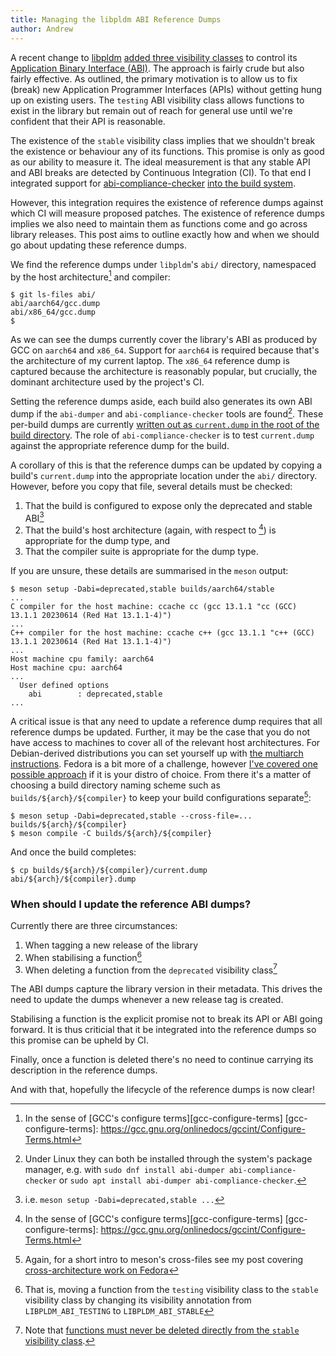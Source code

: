 ```yaml
---
title: Managing the libpldm ABI Reference Dumps
author: Andrew
---
```


A recent change to [libpldm][] [added three visibility
classes][amboar-libpldm-abi-control] to control its [Application Binary
Interface (ABI)][mike-hearn-writing-shared-libraries]. The approach is fairly
crude but also fairly effective. As outlined, the primary motivation is to allow
us to fix (break) new Application Programmer Interfaces (APIs) without getting
hung up on existing users. The `testing` ABI visibility class allows functions
to exist in the library but remain out of reach for general use until we're
confident that their API is reasonable.

[libpldm]: https://github.com/openbmc/libpldm
[amboar-libpldm-abi-control]: /notes/2023/06/06/deprecated-stable-and-testing-abis-for-libpldm.html
[mike-hearn-writing-shared-libraries]: https://plan99.net/~mike/writing-shared-libraries.html#backwards-compat

The existence of the `stable` visibility class implies that we shouldn't break
the existence or behaviour any of its functions. This promise is only as good as
our ability to measure it. The ideal measurement is that any stable API and ABI
breaks are detected by Continuous Integration (CI). To that end I integrated
support for [abi-compliance-checker][] [into the build
system][libpldm-abi-compliance].

[abi-compliance-checker]: https://lvc.github.io/abi-compliance-checker/
[libpldm-abi-compliance]: https://github.com/openbmc/libpldm/commit/953bc8c1a4e9f21981897d06b71159e403dfff1b

However, this integration requires the existence of reference dumps against
which CI will measure proposed patches. The existence of reference dumps implies
we also need to maintain them as functions come and go across library releases.
This post aims to outline exactly how and when we should go about updating these
reference dumps.

We find the reference dumps under `libpldm`'s `abi/` directory, namespaced by
the host architecture[^1] and compiler:

[^1]: In the sense of [GCC's configure terms][gcc-configure-terms]
[gcc-configure-terms]: https://gcc.gnu.org/onlinedocs/gccint/Configure-Terms.html

```
$ git ls-files abi/
abi/aarch64/gcc.dump
abi/x86_64/gcc.dump
$
```

As we can see the dumps currently cover the library's ABI as produced by GCC on
`aarch64` and `x86_64`. Support for `aarch64` is required because that's the
architecture of my current laptop. The `x86_64` reference dump is captured
because the architecture is reasonably popular, but crucially, the dominant
architecture used by the project's CI.

Setting the reference dumps aside, each build also generates its own ABI dump if
the `abi-dumper` and `abi-compliance-checker` tools are found[^5]. These
per-build dumps are currently [written out as `current.dump` in the root of the
build directory][libpldm-build-abi-dump-location]. The role of
`abi-compliance-checker` is to test `current.dump` against the appropriate
reference dump for the build.

[^5]: Under Linux they can both be installed through the system's package
    manager, e.g. with `sudo dnf install abi-dumper abi-compliance-checker` or
    `sudo apt install abi-dumper abi-compliance-checker`.

[libpldm-build-abi-dump-location]: https://github.com/openbmc/libpldm/blob/291da1952b7459b890b2de742774e9dfc1b28cec/meson.build#L106-L116

A corollary of this is that the reference dumps can be updated by copying a
build's `current.dump` into the appropriate location under the `abi/` directory.
However, before you copy that file, several details must be checked:

1. That the build is configured to expose only the deprecated and stable ABI[^0]
2. That the build's host architecture (again, with respect to [^1]) is
   appropriate for the dump type, and
3. That the compiler suite is appropriate for the dump type.

[^0]: i.e. `meson setup -Dabi=deprecated,stable ...`

If you are unsure, these details are summarised in the `meson` output:

```
$ meson setup -Dabi=deprecated,stable builds/aarch64/stable
...
C compiler for the host machine: ccache cc (gcc 13.1.1 "cc (GCC) 13.1.1 20230614 (Red Hat 13.1.1-4)")
...
C++ compiler for the host machine: ccache c++ (gcc 13.1.1 "c++ (GCC) 13.1.1 20230614 (Red Hat 13.1.1-4)")
...
Host machine cpu family: aarch64
Host machine cpu: aarch64
...
  User defined options
    abi        : deprecated,stable
...
```

A critical issue is that any need to update a reference dump requires that all
reference dumps be updated. Further, it may be the case that you do not have
access to machines to cover all of the relevant host architectures. For
Debian-derived distributions you can set yourself up with [the multiarch
instructions][debian-wiki-multiarch]. Fedora is a bit more of a challenge,
however [I've covered one possible approach][amboar-fedora-multiarch] if it is
your distro of choice. From there it's a matter of choosing a build directory
naming scheme such as `builds/${arch}/${compiler}` to keep your build
configurations separate[^2]:

[debian-wiki-multiarch]: https://wiki.debian.org/Multiarch/HOWTO
[amboar-fedora-multiarch]: _posts/2023-06-15-cross-architecture-userspace-workflow-on-fedora-38.html

[^2]: Again, for a short intro to meson's cross-files see my post covering
      [cross-architecture work on Fedora][amboar-fedora-multiarch]

```
$ meson setup -Dabi=deprecated,stable --cross-file=... builds/${arch}/${compiler}
$ meson compile -C builds/${arch}/${compiler}
```

And once the build completes:

```
$ cp builds/${arch}/${compiler}/current.dump abi/${arch}/${compiler}.dump
```

### When should I update the reference ABI dumps?

Currently there are three circumstances:

1. When tagging a new release of the library
2. When stabilising a function[^3]
3. When deleting a function from the `deprecated` visibility class[^4]

[^3]: That is, moving a function from the `testing` visibility class to the
      `stable` visibility class by changing its visibility annotation from
      `LIBPLDM_ABI_TESTING` to `LIBPLDM_ABI_STABLE`

[^4]: Note that [functions must never be deleted directly from the `stable`
      visibility class][libpldm-working-with-libpldm].

[libpldm-working-with-libpldm]: https://github.com/openbmc/libpldm#working-with-libpldm

The ABI dumps capture the library version in their metadata. This drives the
need to update the dumps whenever a new release tag is created.

Stabilising a function is the explicit promise not to break its API or ABI going
forward. It is thus criticial that it be integrated into the reference dumps so
this promise can be upheld by CI.

Finally, once a function is deleted there's no need to continue carrying its
description in the reference dumps.

And with that, hopefully the lifecycle of the reference dumps is now clear!
